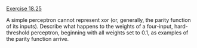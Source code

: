 [Exercise 18.25](18-25/)

A simple perceptron cannot represent xor (or, generally,
the parity function of its inputs). Describe what happens to the weights
of a four-input, hard-threshold perceptron, beginning with all weights
set to 0.1, as examples of the parity function arrive.
